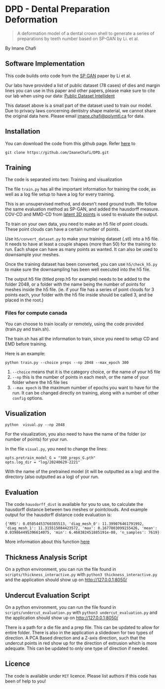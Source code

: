 # DPD - Dental Preparation Deformation 
> A deformation model of a dental crown shell to generate a series of preparations by teeth number based on SP-GAN by Li. et al.
> 
By Imane Chafi



## Software Implementation 
This code builds onto code from the [SP GAN](https://liruihui.github.io/publication/SP-GAN/) paper by Li et al. 

Our labs have provided a list of public dataset (78 cases) of dies and margin lines you can use in this paper and other papers, please make sure to cite our lab when using our data: 
[Public Dataset Intellident](https://github.com/intellident-ai/public-datasets)

This dataset above is a small part of the dataset used to train our model. Due to privacy laws concerning dentistry shape material, we cannot share the original data here. Please email imane.chafi@polymtl.ca for data. 

## Installation

You can download the code from this github page. Refer [here](https://github.com/ImaneChafi/DPD.git) to 

```
git clone https://github.com/ImaneChafi/DPD.git
```

## Training
The code is separated into two: Training and visualization 

The file `train.py` has all the important information for training the code, as well as a log file setup to have a log for every training.

This is an unsupervised method, and doesn't need ground truth. We follow the same evaluation method as SP-GAN, and added the hausdorff measure. COV-CD and MMD-CD from [latent 3D points](https://github.com/optas/latent_3d_points.git) is used to evaluate the output. 

To train on your own data, you need to make an h5 file of point clouds. These point clouds can have a certain number of points. 

Use `h5/convert_dataset.py` to make your training dataset (.stl) into a h5 file. It needs to have at least a couple shapes (more than 50) for the training to run. Each shape can have as many points as wanted. It can also be used to downsample your meshes. 

Once the training dataset has been converted, you can use `h5/check_h5.py` to make sure the downsampling has been well executed into the h5 file.  

The output h5 file (titled prep.h5 for example) needs to be added to the folder 2048, or a folder with the name being the number of points for meshes inside the h5 file. (ie. if your file has a series of point clouds for 3 points each, your folder with the h5 file inside should be called 3, and be placed in the root.) 

### Files for compute canada

You can choose to train locally or remotely, using the code provided (train.py and train.sh).

The train.sh has all the information to train, since you need to setup CD and EMD before training. 

Here is an example:
```
python train.py --choice preps --np 2048 --max_epoch 300 
```
1. `--choice` means that it is the category choice, or the name of your h5 file 
2. `--np` this is the number of points in each mesh, or the name of your folder where the h5 file lies
3. `--max epoch` is the maximum number of epochs you want to have for the run. It can be changed directly on training, along with a number of other `config` options. 


## Visualization
```
python  visual.py --np 2048
```
For the visualization, you also need to have the name of the folder (or number of points) for your run. 

In the file `visual.py`, you need to change the lines: 
```
opts.pretrain_model_G = "300_preps_G.pth"
opts.log_dir = "log/20240629-2221"
```  
With the name of the pretrained model (it will be outputted as a log) and the directory (also outputted as a log) of your run. 

## Evaluation

The code `hausdorff_dist` is available for you to use, to calculate the hausdorff distance between two meshes or pointclouds. 
And example output for the hausdorff distance code evaluation is:
```
{'RMS': 0.05054453760385513, 'diag_mesh_0': 11.399076461791992, 'diag_mesh_1': 11.315515084423572, 'max': 0.1677803099155426, 'mean': 0.039864495396614075, 'min': 6.468382451885191e-08, 'n_samples': 7619}
```
More information about this function [here](https://pymeshlab.readthedocs.io/en/latest/filter_list.html) 

## Thickness Analysis Script
On a python environment, you can run the file found in `scripts/thickness_interactive.py` with
`python3 thickness_interactive.py`
and the application should show up on http://127.0.0.1:8050/

## Undercut Evaluation Script
On a python environment, you can run the file found in `scripts/undercut_evaluation.py` with
`python3 undercut_evaluation.py`
and the application should show up on http://127.0.0.1:8050/

There is a path for a die file and a prep file. This can be updated to allow for entire folder. There is also in the application a slidedown for two types of direction. A PCA Based direction and a Z-axis direction, such that the undercut points in red show up for the direction of extrusion which is more adequate. This can be updated to only one type of direction if needed. 

## Licence
The code is available under `MIT` licence. Please list authors if this code has been of help to you!


